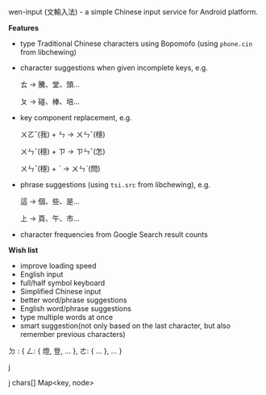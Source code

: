 wen-input (文輸入法) - a simple Chinese input service for Android platform.

**Features**

- type Traditional Chinese characters using Bopomofo (using `phone.cin` from libchewing)
- character suggestions when given incomplete keys, e.g.
    
    ㄊ -> 騰、堂、頭…
    
    ㄆ -> 碰、棒、培…
    
- key component replacement, e.g.  

    ㄨㄛˇ(我) + ㄣ -> ㄨㄣˇ(穩) 

    ㄨㄣˇ(穩) + ㄗ -> ㄗㄣˇ(怎)

    ㄨㄣˇ(穩) + ˋ -> ㄨㄣˋ(問)
    
- phrase suggestions (using `tsi.src` from libchewing), e.g.
    
    這 -> 個、些、是…
    
    上 -> 頁、午、市…
    
- character frequencies from Google Search result counts
    
**Wish list**

- improve loading speed
- English input
- full/half symbol keyboard
- Simplified Chinese input
- better word/phrase suggestions
- English word/phrase suggestions
- type multiple words at once
- smart suggestion(not only based on the last character, 
  but also remember previous characters)
 

ㄉ : { ㄥ: { 燈, 登, ... }, ㄜ: { ... }, ... }

j

j
chars[]
Map<key, node>
